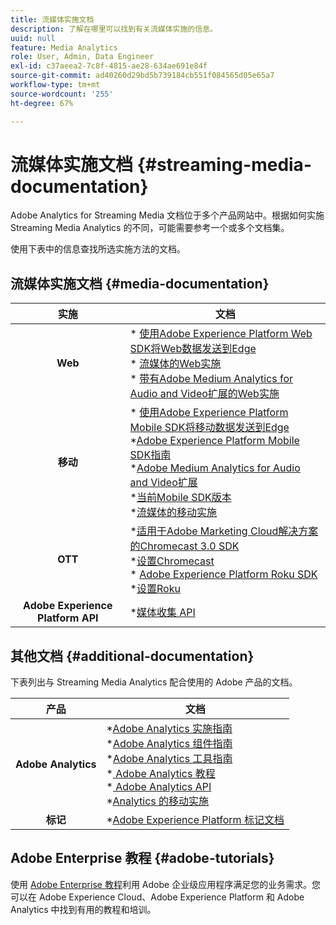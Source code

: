 ```yaml
---
title: 流媒体实施文档
description: 了解在哪里可以找到有关流媒体实施的信息。
uuid: null
feature: Media Analytics
role: User, Admin, Data Engineer
exl-id: c37aeea2-7c8f-4815-ae28-634ae691e84f
source-git-commit: ad40260d29bd5b739184cb551f084565d05e65a7
workflow-type: tm+mt
source-wordcount: '255'
ht-degree: 67%

---
```


# 流媒体实施文档 {#streaming-media-documentation}

Adobe Analytics for Streaming Media 文档位于多个产品网站中。根据如何实施 Streaming Media Analytics 的不同，可能需要参考一个或多个文档集。

使用下表中的信息查找所选实施方法的文档。

## 流媒体实施文档 {#media-documentation}

| 实施 | 文档 |
|:-----------------------:|----------------|
| **Web** | * [使用Adobe Experience Platform Web SDK将Web数据发送到Edge](/help/implementation/edge/edge-web-sdk.md) <br> * [流媒体的Web实施](/help/implementation/media-sdk/setup/web-implementation.md) <br>* [带有Adobe Medium Analytics for Audio and Video扩展的Web实施](https://experienceleague.adobe.com/docs/experience-platform/tags/extensions/adobe/media-analytics-3x/overview.html?lang=zh-Hans) |
| **移动** | * [使用Adobe Experience Platform Mobile SDK将移动数据发送到Edge](/help/implementation/edge/edge-mobile-sdk.md) <br> *[Adobe Experience Platform Mobile SDK指南](https://developer.adobe.com/client-sdks/documentation/) <br> *[Adobe Medium Analytics for Audio and Video扩展](https://developer.adobe.com/client-sdks/documentation/adobe-media-analytics/)<br> *[当前Mobile SDK版本](https://developer.adobe.com/client-sdks/documentation/current-sdk-versions/) <br> *[流媒体的移动实施](/help/implementation/media-sdk/setup/mobile-implementation.md) | |  |
| **OTT** | *[适用于Adobe Marketing Cloud解决方案的Chromecast 3.0 SDK](https://adobe-marketing-cloud.github.io/media-sdks/reference/chromecast/)<br> *[设置Chromecast](/help/implementation/media-sdk/setup/set-up-chromecast.md)<br> * [Adobe Experience Platform Roku SDK](/help/implementation/edge/implementation-edge.md) <br> *[设置Roku](/help/implementation/media-sdk/setup/set-up-roku.md) |
| **Adobe Experience Platform API** | *[媒体收集 API](/help/implementation/media-collection-api/mc-api-overview.md) |

## 其他文档 {#additional-documentation}

下表列出与 Streaming Media Analytics 配合使用的 Adobe 产品的文档。

| 产品 | 文档 |
|:-----------------------:|----------------|
| **Adobe Analytics** | *[Adobe Analytics 实施指南](https://experienceleague.adobe.com/docs/analytics/implementation/home.html?lang=zh-Hans)<br> *[Adobe Analytics 组件指南](https://experienceleague.adobe.com/docs/analytics/components/home.html?lang=zh-Hans)<br> *[Adobe Analytics 工具指南](https://experienceleague.adobe.com/docs/analytics/analyze/home.html?lang=zh-Hans)<br> *[ Adobe Analytics 教程](https://experienceleague.adobe.com/docs/analytics.html?lang=zh-Hans#tutorials) <br> *[ Adobe Analytics API](https://developer.adobe.com/analytics-apis/docs/2.0/)<br> *[Analytics 的移动实施](https://developer.adobe.com/client-sdks/documentation/adobe-analytics/) |
| **标记** | *[Adobe Experience Platform 标记文档](https://experienceleague.adobe.com/docs/experience-platform/tags/home.html) |

## Adobe Enterprise 教程 {#adobe-tutorials}

使用 [Adobe Enterprise 教程](https://experienceleague.adobe.com/docs/home-tutorials.html?lang=zh-Hans)利用 Adobe 企业级应用程序满足您的业务需求。您可以在 Adobe Experience Cloud、Adobe Experience Platform 和 Adobe Analytics 中找到有用的教程和培训。
